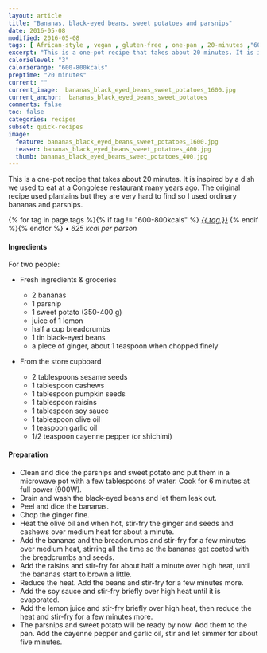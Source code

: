 ```yaml
---
layout: article
title: "Bananas, black-eyed beans, sweet potatoes and parsnips"
date: 2016-05-08
modified: 2016-05-08
tags: [ African-style , vegan , gluten-free , one-pan , 20-minutes ,"600-800kcals" ]
excerpt: "This is a one-pot recipe that takes about 20 minutes. It is inspired by a dish ..."
calorielevel: "3"
calorierange: "600-800kcals"
preptime: "20 minutes"
current: ""
current_image:  bananas_black_eyed_beans_sweet_potatoes_1600.jpg
current_anchor:  bananas_black_eyed_beans_sweet_potatoes
comments: false
toc: false
categories: recipes
subset: quick-recipes
image:
  feature: bananas_black_eyed_beans_sweet_potatoes_1600.jpg
  teaser: bananas_black_eyed_beans_sweet_potatoes_400.jpg
  thumb: bananas_black_eyed_beans_sweet_potatoes_400.jpg
---
```




This is a one-pot recipe that takes about 20 minutes. It is inspired by a dish we used to eat at a Congolese restaurant many years ago. The original recipe used plantains but they are very hard to find so I used ordinary bananas and parsnips.


{% for tag in page.tags %}{% if tag != "600-800kcals" %}&nbsp;<a class="post-tag" href="{{ site.url}}/tags/#{{ tag }}">_{{ tag }}_</a>&nbsp;{% endif %}{% endfor %} &bull;&nbsp;<em>625&nbsp;kcal&nbsp;per&nbsp;person</em>&nbsp;&nbsp;<a href="{{ site.url}}/tags/#600-800kcals"><img src="{{ site.url }}/images/battery_lvl_3.png" style="height:1.0em;"></a>

#### Ingredients

For two people:

- Fresh ingredients & groceries
  - 2 bananas
  - 1 parsnip
  - 1 sweet potato (350-400 g)
  - juice of 1 lemon
  - half a cup breadcrumbs
  - 1 tin black-eyed beans
  - a piece of ginger, about 1 teaspoon when chopped finely

- From the store cupboard
  - 2 tablespoons sesame seeds
  - 1 tablespoon cashews
  - 1 tablespoon pumpkin seeds
  - 1 tablespoon raisins
  - 1 tablespoon soy sauce
  - 1 tablespoon olive oil
  - 1 teaspoon garlic oil
  - 1/2 teaspoon cayenne pepper (or shichimi)

#### Preparation

- Clean and dice the parsnips and sweet potato and put them in a microwave pot with a few tablespoons of water. Cook for 6 minutes at full power (900W).
- Drain and wash the black-eyed beans and let them leak out.
- Peel and dice the bananas.
- Chop the ginger fine.
- Heat the olive oil and when hot, stir-fry the ginger and seeds and cashews over medium heat for about a minute.
- Add the bananas and the breadcrumbs and stir-fry for a few minutes over medium heat, stirring all the time so the bananas get coated with the breadcrumbs and seeds.
- Add the raisins and stir-fry for about half a minute over high heat, until the bananas start to brown a little.
- Reduce the heat. Add the beans and stir-fry for a few minutes more.
- Add the soy sauce and stir-fry briefly over high heat until it is evaporated.
- Add the lemon juice and stir-fry briefly over high heat, then reduce the heat and stir-fry for a few minutes more.
- The parsnips and sweet potato will be ready by now. Add them to the pan. Add the cayenne pepper and garlic oil, stir and let simmer for about five minutes.
